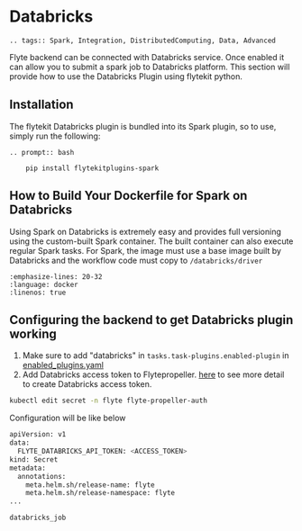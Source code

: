 # Databricks

```{eval-rst}
.. tags:: Spark, Integration, DistributedComputing, Data, Advanced
```

Flyte backend can be connected with Databricks service. Once enabled it can allow you to submit a spark job to Databricks platform.
This section will provide how to use the Databricks Plugin using flytekit python.

## Installation

The flytekit Databricks plugin is bundled into its Spark plugin, so to use, simply run the following:

```{eval-rst}
.. prompt:: bash

    pip install flytekitplugins-spark
```

## How to Build Your Dockerfile for Spark on Databricks

Using Spark on Databricks is extremely easy and provides full versioning using the custom-built Spark container. The built container can also execute regular Spark tasks.
For Spark, the image must use a base image built by Databricks and the workflow code must copy to `/databricks/driver`

```{literalinclude} ../../../examples/databricks_plugin/Dockerfile
:emphasize-lines: 20-32
:language: docker
:linenos: true
```

## Configuring the backend to get Databricks plugin working

1. Make sure to add "databricks" in `tasks.task-plugins.enabled-plugin` in [enabled_plugins.yaml](https://github.com/flyteorg/flyte/blob/master/deployment/sandbox/flyte_generated.yaml#L2296)
2. Add Databricks access token to Flytepropeller. [here](https://docs.databricks.com/administration-guide/access-control/tokens.html#enable-or-disable-token-based-authentication-for-the-workspace) to see more detail to create Databricks access token.

```bash
kubectl edit secret -n flyte flyte-propeller-auth
```

Configuration will be like below

```bash
apiVersion: v1
data:
  FLYTE_DATABRICKS_API_TOKEN: <ACCESS_TOKEN>
kind: Secret
metadata:
  annotations:
    meta.helm.sh/release-name: flyte
    meta.helm.sh/release-namespace: flyte
...
```

```{auto-examples-toc}
databricks_job
```
